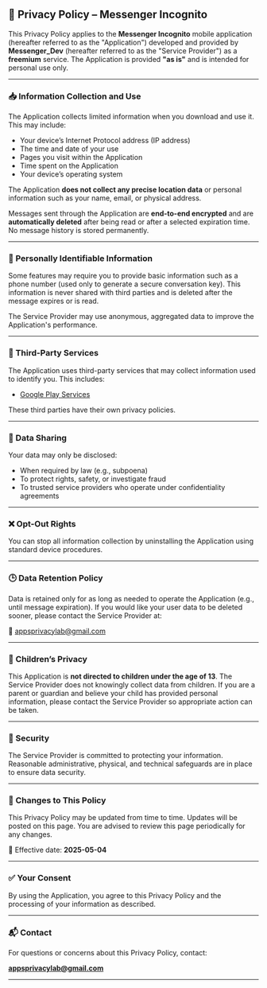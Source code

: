 

## 📄 **Privacy Policy – Messenger Incognito**

This Privacy Policy applies to the **Messenger Incognito** mobile application (hereafter referred to as the "Application") developed and provided by **Messenger\_Dev** (hereafter referred to as the "Service Provider") as a **freemium** service. The Application is provided **"as is"** and is intended for personal use only.

---

### 📥 Information Collection and Use

The Application collects limited information when you download and use it. This may include:

* Your device’s Internet Protocol address (IP address)
* The time and date of your use
* Pages you visit within the Application
* Time spent on the Application
* Your device’s operating system

The Application **does not collect any precise location data** or personal information such as your name, email, or physical address.

Messages sent through the Application are **end-to-end encrypted** and are **automatically deleted** after being read or after a selected expiration time. No message history is stored permanently.

---

### 🔐 Personally Identifiable Information

Some features may require you to provide basic information such as a phone number (used only to generate a secure conversation key). This information is never shared with third parties and is deleted after the message expires or is read.

The Service Provider may use anonymous, aggregated data to improve the Application's performance.

---

### 🔗 Third-Party Services

The Application uses third-party services that may collect information used to identify you. This includes:

* [Google Play Services](https://www.google.com/policies/privacy/)

These third parties have their own privacy policies.

---

### 👥 Data Sharing

Your data may only be disclosed:

* When required by law (e.g., subpoena)
* To protect rights, safety, or investigate fraud
* To trusted service providers who operate under confidentiality agreements

---

### ❌ Opt-Out Rights

You can stop all information collection by uninstalling the Application using standard device procedures.

---

### 🕒 Data Retention Policy

Data is retained only for as long as needed to operate the Application (e.g., until message expiration). If you would like your user data to be deleted sooner, please contact the Service Provider at:

📧 [appsprivacylab@gmail.com](mailto:appsprivacylab@gmail.com)

---

### 👶 Children’s Privacy

This Application is **not directed to children under the age of 13**. The Service Provider does not knowingly collect data from children. If you are a parent or guardian and believe your child has provided personal information, please contact the Service Provider so appropriate action can be taken.

---

### 🔐 Security

The Service Provider is committed to protecting your information. Reasonable administrative, physical, and technical safeguards are in place to ensure data security.

---

### 🔄 Changes to This Policy

This Privacy Policy may be updated from time to time. Updates will be posted on this page. You are advised to review this page periodically for any changes.

📅 Effective date: **2025-05-04**

---

### ✅ Your Consent

By using the Application, you agree to this Privacy Policy and the processing of your information as described.

---

### 📬 Contact

For questions or concerns about this Privacy Policy, contact:

**[appsprivacylab@gmail.com](mailto:appsprivacylab@gmail.com)**

---

